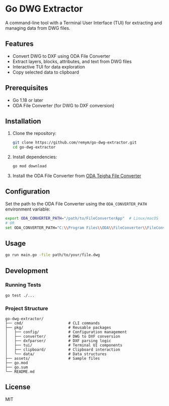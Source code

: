 # Go DWG Extractor

A command-line tool with a Terminal User Interface (TUI) for extracting and managing data from DWG files.

## Features

- Convert DWG to DXF using ODA File Converter
- Extract layers, blocks, attributes, and text from DWG files
- Interactive TUI for data exploration
- Copy selected data to clipboard

## Prerequisites

- Go 1.18 or later
- ODA File Converter (for DWG to DXF conversion)

## Installation

1. Clone the repository:
   ```bash
   git clone https://github.com/remym/go-dwg-extractor.git
   cd go-dwg-extractor
   ```

2. Install dependencies:
   ```bash
   go mod download
   ```

3. Install the ODA File Converter from [ODA Teigha File Converter](https://www.opendesign.com/guestfiles/teighafileconverter)

## Configuration

Set the path to the ODA File Converter using the `ODA_CONVERTER_PATH` environment variable:

```bash
export ODA_CONVERTER_PATH="/path/to/FileConverterApp"  # Linux/macOS
# OR
set ODA_CONVERTER_PATH="C:\\Program Files\\ODA\\FileConverter\\FileConverterApp.exe"  # Windows
```

## Usage

```bash
go run main.go -file path/to/your/file.dwg
```

## Development

### Running Tests

```bash
go test ./...
```

### Project Structure

```
go-dwg-extractor/
├── cmd/                    # CLI commands
├── pkg/                    # Reusable packages
│   ├── config/             # Configuration management
│   ├── converter/          # DWG to DXF conversion
│   ├── dxfparser/          # DXF parsing logic
│   ├── tui/                # Terminal UI components
│   ├── clipboard/          # Clipboard interaction
│   └── data/               # Data structures
├── assets/                 # Sample files
├── go.mod
├── go.sum
└── README.md
```

## License

MIT
